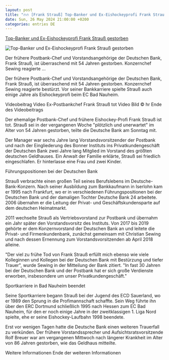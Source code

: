 ```yaml
---
layout: post
title: "🔥🔥 [Frank Strauß] Top-Banker und Ex-Eishockeyprofi Frank Strauß gestorben"
date: Sun, 26 May 2024 21:00:00 +0200
categories: entries DE
---
```

[Top-Banker und Ex-Eishockeyprofi Frank Strauß gestorben](https://www.hessenschau.de/wirtschaft/top-banker-und-ex-eishockeyprofi-frank-strauss-gestorben-v1,frank-strauss-gestorben-100.html)

![Top-Banker und Ex-Eishockeyprofi Frank Strauß gestorben](https://www.hessenschau.de/wirtschaft/strauss-114~_t-1716739226649_v-16to9__retina.jpg)

Der frühere Postbank-Chef und Vorstandsangehörige der Deutschen Bank, Frank Strauß, ist überraschend mit 54 Jahren gestorben. Konzernchef Sewing reagierte ...

Der frühere Postbank-Chef und Vorstandsangehörige der Deutschen Bank, Frank Strauß, ist überraschend mit 54 Jahren gestorben. Konzernchef Sewing reagierte bestürzt. Vor seiner Bankkarriere spielte Strauß auch einige Jahre als Eishockeyprofi beim EC Bad Nauheim.

Videobeitrag Video Ex-Postbankchef Frank Strauß tot Video Bild © hr Ende des Videobeitrags

Der ehemalige Postbank-Chef und frühere Eishockey-Profi Frank Strauß ist tot. Strauß sei in der vergangenen Woche "plötzlich und unerwartet" im Alter von 54 Jahren gestorben, teilte die Deutsche Bank am Sonntag mit.

Der Manager war sechs Jahre lang Vorstandsvorsitzender der Postbank und nach der Eingliederung des Bonner Instituts ins Privatkundengeschäft der Deutschen Bank zwei Jahre lang Mitglied im Vorstand des größten deutschen Geldhauses. Ein Anwalt der Familie erklärte, Strauß sei friedlich eingeschlafen. Er hinterlasse eine Frau und zwei Kinder.

Führungspositionen bei der Deutschen Bank

Strauß verbrachte einen großen Teil seines Berufslebens im Deutsche-Bank-Konzern. Nach seiner Ausbildung zum Bankkaufmann in Iserlohn kam er 1995 nach Frankfurt, wo er in verschiedenen Führungspositionen bei der Deutschen Bank und der damaligen Tochter Deutsche Bank 24 arbeitete. 2006 übernahm er die Leitung der Privat- und Geschäftskundensparte auf dem deutschen Heimatmarkt.

2011 wechselte Strauß als Vertriebsvorstand zur Postbank und übernahm ein Jahr später den Vorstandsvorsitz des Instituts. Von 2017 bis 2019 gehörte er dem Konzernvorstand der Deutschen Bank an und leitete die Privat- und Firmenkundenbank, zunächst gemeinsam mit Christian Sewing und nach dessen Ernennung zum Vorstandsvorsitzenden ab April 2018 alleine.

"Der viel zu frühe Tod von Frank Strauß erfüllt mich ebenso wie viele Kolleginnen und Kollegen bei der Deutschen Bank mit Bestürzung und tiefer Trauer", wurde Sewing in der Mitteilung der Bank zitiert. "In fast 30 Jahren bei der Deutschen Bank und der Postbank hat er sich große Verdienste erworben, insbesondere um unser Privatkundengeschäft."

Sportkarriere in Bad Nauheim beendet

Seine Sportkarriere begann Strauß bei der Jugend des ECD Sauerland, wo er 1989 den Sprung in die Profimannschaft schaffte. Sein Weg führte ihn über den ERC Dortmund schließlich 1995 nach Hessen zum EC Bad Nauheim, für den er noch einige Jahre in der zweitklassigen 1. Liga Nord spielte, ehe er seine Eishockey-Laufbahn 1998 beendete.

Erst vor wenigen Tagen hatte die Deutsche Bank einen weiteren Trauerfall zu verkünden. Der frühere Vorstandssprecher und Aufsichtsratsvorsitzende Rolf Breuer war am vergangenen Mittwoch nach längerer Krankheit im Alter von 86 Jahren gestorben, wie das Geldhaus mitteilte.

Weitere Informationen Ende der weiteren Informationen

